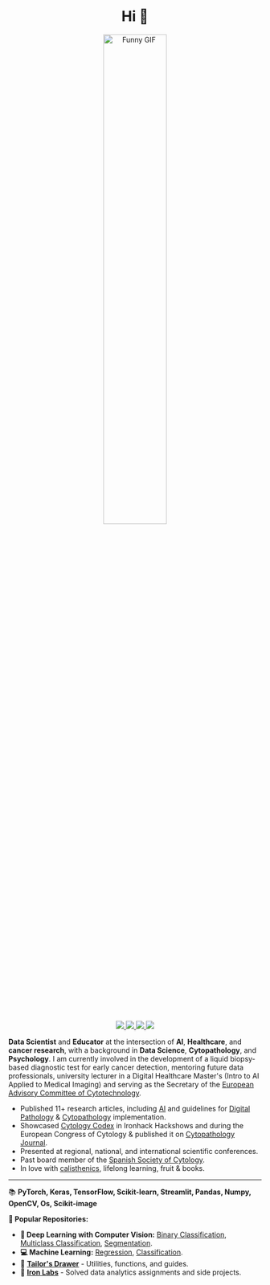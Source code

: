 <h1 align="center">Hi 👋</h1>
<p align="center">
  <img src="https://i.giphy.com/media/v1.Y2lkPTc5MGI3NjExMTEwbWo2M2ZjcXZ4bGxmamJtZ3Q5MXc1amM3NW83eDFvNjV3MTU4eiZlcD12MV9pbnRlcm5hbF9naWZfYnlfaWQmY3Q9Zw/JIX9t2j0ZTN9S/giphy.gif" alt="Funny GIF" style="width: 50%;">
</p>
<p align="center">

<p align="center">
    <a href="https://www.linkedin.com/in/isi-mube/">
        <img src="https://img.shields.io/badge/linkedin-%230077B5.svg?&style=for-the-badge&logo=linkedin&logoColor=white">
    </a>  
    <a href="https://medium.com/@ap.isidre">
        <img src="https://img.shields.io/badge/medium-%2312100E.svg?&style=for-the-badge&logo=medium&logoColor=white">
    </a>
    <a href="https://twitter.com/isi_mube">
        <img src="https://img.shields.io/badge/twitter-%230077B5.svg?&style=for-the-badge&logo=twitter&logoColor=white&color=00acee">
    </a>
    <a href="https://www.researchgate.net/profile/Isidre_Munne-Bertran">
        <img src="https://img.shields.io/badge/-ResearchGate-%2300FFFF?style=for-the-badge">
    </a>
</p>

**Data Scientist** and **Educator** at the intersection of **AI**, **Healthcare**, and **cancer research**, with a background in **Data Science**, **Cytopathology**, and **Psychology**. I am currently involved in the development of a liquid biopsy-based diagnostic test for early cancer detection, mentoring future data professionals, university lecturer in a Digital Healthcare Master's (Intro to AI Applied to Medical Imaging) and serving as the Secretary of the [European Advisory Committee of Cytotechnology](https://www.efcs.eu/links/eacc-advisory-commitee/).

- Published 11+ research articles, including [AI](https://www.nature.com/articles/s41379-022-01147-y) and guidelines for [Digital Pathology](https://books.google.es/books/about/Gu%C3%ADa_de_Calidad_en_Citopatolog%C3%ADa.html?id=CBzsDwAAQBAJ&redir_esc=y) & [Cytopathology](https://www.eurocytology.eu/course/digital-cytopathology-and-artificial-intelligence/) implementation.
- Showcased [Cytology Codex](https://github.com/isi-mube/cytology-codex)  in Ironhack Hackshows and during the European Congress of Cytology & published it on [Cytopathology Journal](https://onlinelibrary.wiley.com/toc/13652303/2023/34/S1).
- Presented at regional, national, and international scientific conferences.
- Past board member of the [Spanish Society of Cytology](https://secitologia.org/).
- In love with [calisthenics](https://en.wikipedia.org/wiki/Calisthenics), lifelong learning, fruit & books.

---------------------------------------------

📚 **PyTorch, Keras, TensorFlow, Scikit-learn, Streamlit, Pandas, Numpy, OpenCV, Os, Scikit-image**
    
**📂 Popular Repositories:**
- **🤖 Deep Learning with Computer Vision:** [Binary Classification](https://github.com/isi-mube/cosmic-compendium), [Multiclass Classification](https://github.com/isi-mube/cytology-codex), [Segmentation](https://github.com/isi-mube/Tech-Test-ML-Hand).
- **💻 Machine Learning:** [Regression](https://github.com/isi-mube/patent-pending), [Classification](https://github.com/isi-mube/movie-rent-predictor).
- 🔧 [**Tailor's Drawer**](https://github.com/isi-mube/tailor-s-drawer) - Utilities, functions, and guides.
- 🧪 [**Iron Labs**](https://github.com/isi-mube/iron-labs) - Solved data analytics assignments and side projects.
